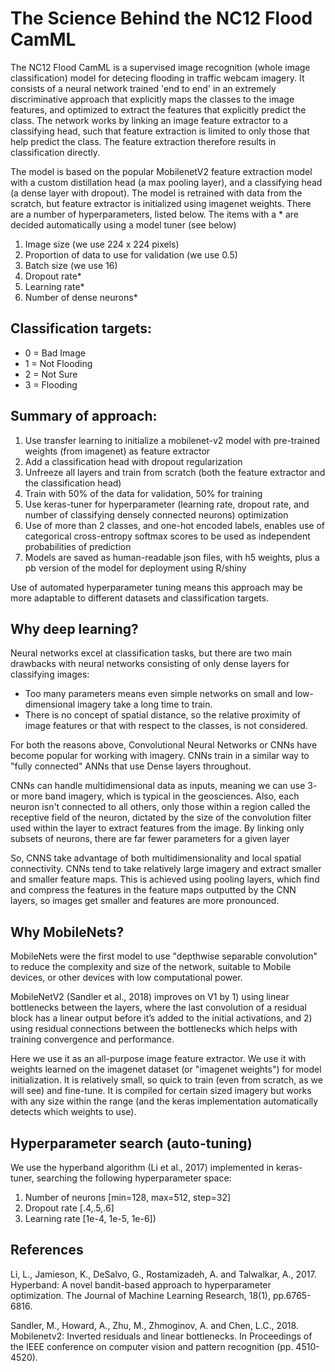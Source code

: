 # The Science Behind the NC12 Flood CamML

The NC12 Flood CamML is a supervised image recognition (whole image classification) model for detecing flooding in traffic webcam imagery. It consists of a neural network trained 'end to end' in an extremely discriminative approach that explicitly maps the classes to the image features, and optimized to extract the features that explicitly predict the class. The network works by linking an image feature extractor to a classifying head, such that feature extraction is limited to only those that help predict the class. The feature extraction therefore results in classification directly.

The model is based on the popular MobilenetV2 feature extraction model with a custom distillation head (a max pooling layer), and a classifying head (a dense layer with dropout). The model is retrained with data from the scratch, but feature extractor is initialized using imagenet weights. There are a number of hyperparameters, listed below. The items with a * are decided automatically using a model tuner (see below)

1. Image size (we use 224 x 224 pixels)
2. Proportion of data to use for validation (we use 0.5)
3. Batch size (we use 16)
4. Dropout rate*
5. Learning rate*
6. Number of dense neurons*


## Classification targets:
* 0 = Bad Image
* 1 = Not Flooding
* 2 = Not Sure
* 3 = Flooding


## Summary of approach:

1. Use transfer learning to initialize a mobilenet-v2 model with pre-trained weights (from imagenet) as feature extractor
2. Add a classification head with dropout regularization
3. Unfreeze all layers and train from scratch (both the feature extractor and the classification head)
4. Train with 50% of the data for validation, 50% for training
5. Use keras-tuner for hyperparameter (learning rate, dropout rate, and number of classifying densely connected neurons) optimization
6. Use of more than 2 classes, and one-hot encoded labels, enables use of categorical cross-entropy softmax scores to be used as independent probabilities of prediction
7. Models are saved as human-readable json files, with h5 weights, plus a pb version of the model for deployment using R/shiny

Use of automated hyperparameter tuning means this approach may be more adaptable to different datasets and classification targets.

## Why deep learning?

Neural networks excel at classification tasks, but there are two main drawbacks with neural networks consisting of only dense layers for classifying images:

*  Too many parameters means even simple networks on small and low-dimensional imagery take a long time to train.
*  There is no concept of spatial distance, so the relative proximity of image features or that with respect to the classes, is not considered.

For both the reasons above, Convolutional Neural Networks or CNNs have become popular for working with imagery. CNNs train in a similar way to "fully connected" ANNs that use Dense layers throughout.

CNNs can handle multidimensional data as inputs, meaning we can use 3- or more band imagery, which is typical in the geosciences. Also, each neuron isn't connected to all others, only those within a region called the receptive field of the neuron, dictated by the size of the convolution filter used within the layer to extract features from the image. By linking only subsets of neurons, there are far fewer parameters for a given layer

So, CNNS take advantage of both multidimensionality and local spatial connectivity. CNNs tend to take relatively large imagery and extract smaller and smaller feature maps. This is achieved using pooling layers, which find and compress the features in the feature maps outputted by the CNN layers, so images get smaller and features are more pronounced.

## Why MobileNets?
MobileNets were the first model to use "depthwise separable convolution" to reduce the complexity and size of the network, suitable to Mobile devices, or other devices with low computational power.

MobileNetV2 (Sandler et al., 2018) improves on V1 by 1) using linear bottlenecks between the layers, where the last convolution of a residual block has a linear output before it’s added to the initial activations, and 2) using residual connections between the bottlenecks which helps with training convergence and performance.

Here we use it as an all-purpose image feature extractor. We use it with weights learned on the imagenet dataset (or "imagenet weights") for model initialization. It is relatively small, so quick to train (even from scratch, as we will see) and fine-tune. It is compiled for certain sized imagery but works with any size within the range (and the keras implementation automatically detects which weights to use).

## Hyperparameter search (auto-tuning)
We use the hyperband algorithm (Li et al., 2017) implemented in keras-tuner, searching the following hyperparameter space:

1. Number of neurons [min=128, max=512, step=32]
2. Dropout rate [.4,.5,.6]
3. Learning rate [1e-4, 1e-5, 1e-6])


## References

Li, L., Jamieson, K., DeSalvo, G., Rostamizadeh, A. and Talwalkar, A., 2017. Hyperband: A novel bandit-based approach to hyperparameter optimization. The Journal of Machine Learning Research, 18(1), pp.6765-6816.

Sandler, M., Howard, A., Zhu, M., Zhmoginov, A. and Chen, L.C., 2018. Mobilenetv2: Inverted residuals and linear bottlenecks. In Proceedings of the IEEE conference on computer vision and pattern recognition (pp. 4510-4520).